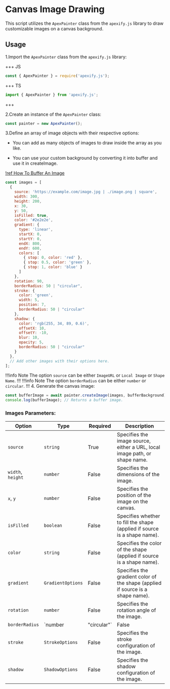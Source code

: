 # Canvas Image Drawing

This script utilizes the `ApexPainter` class from the `apexify.js` library to draw customizable images on a canvas background.

## Usage

1.Import the `ApexPainter` class from the `apexify.js` library:

+++ JS

```javascript
const { ApexPainter } = require('apexify.js'); 
```

+++ TS

```typescript
import { ApexPainter } from 'apexify.js'; 
```

+++

2.Create an instance of the `ApexPainter` class:

```javascript
const painter = new ApexPainter();
```

3.Define an array of image objects with their respective options:

- You can add as many objects of images to draw inside the array as you like.

- You can use your custom background by converting it into buffer and use it in createImage.

[!ref How To Buffer An Image](/Apexify.js/canvas/Buffer.md)

```javascript
const images = [
  {
    source: 'https://example.com/image.jpg | ./image.png | square',
    width: 300,
    height: 200,
    x: 30,
    y: 50,
    isFilled: true,
    color: '#2e2e2e',
    gradient: {
      type: 'linear',
      startX: 0,
      startY: 0,
      endX: 800,
      endY: 600,
      colors: [
        { stop: 0, color: 'red' },
        { stop: 0.5, color: 'green' },
        { stop: 1, color: 'blue' }
      ]
    },
    rotation: 90,
    borderRadius: 50 | "circular",
    stroke: {
      color: 'green',
      width: 5,
      position: 7,
      borderRadius: 50 | "circular"
    },
    shadow: {
      color: 'rgb(255, 34, 89, 0.6)',
      offsetX: 10,
      offsetY: -10,
      blur: 10,
      opacity: 5,
      borderRadius: 50 | "circular"
    }
  },
  // Add other images with their options here.
];
```

!!!info Note
 The option `source` can be either `ImageURL` or `Local Image` or `Shape Name`.
!!!
!!!info Note
 The option `borderRadius` can be either `number` or `circular`.
!!!
4. Generate the canvas image:

```javascript
const bufferImage = await painter.createImage(images, bufferBackground);
console.log(bufferImage); // Returns a buffer image.
```

### Images Parameters:

| Option         | Type                      | Required   | Description                                                                               |
| -------------- | ------------------------- | ---------- | ----------------------------------------------------------------------------------------- |
| `source`       | `string`                  | True        | Specifies the image source, either a URL, local image path, or shape name.                |
| `width`, `height` | `number`                 | False        | Specifies the dimensions of the image.                                                     |
| `x`, `y`       | `number`                  | False        | Specifies the position of the image on the canvas.                                          |
| `isFilled`     | `boolean`                 | False         | Specifies whether to fill the shape (applied if source is a shape name).                    |
| `color`        | `string`                  | False         | Specifies the color of the shape (applied if source is a shape name).                       |
| `gradient`     | `GradientOptions`         | False         | Specifies the gradient color of the shape (applied if source is a shape name).               |
| `rotation`     | `number`                  | False         | Specifies the rotation angle of the image.                                                  |
| `borderRadius` | `number | "circular"`    | False         | Specifies the border radius of the image.                                                    |
| `stroke`       | `StrokeOptions`           | False         | Specifies the stroke configuration of the image.                                             |
| `shadow`       | `ShadowOptions`           | False         | Specifies the shadow configuration of the image.                                             |
